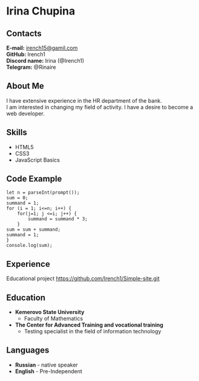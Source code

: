 # Irina Chupina

## Contacts
**E-mail:** irench15@gamil.com  
**GitHub:** Irench1   
**Discord name:** Irina (@Irench1)  
**Telegram:** @Rinaire

## About Me
I have extensive experience in the HR department of the bank.  
I am interested in changing my field of activity. I have a desire to become a web developer.

## Skills
- HTML5
- CSS3  
- JavaScript Basics

## Code Example
```
let n = parseInt(prompt());
sum = 0;
summand = 1;
for (i = 1; i<=n; i++) {
    for(j=1; j <=i; j++) {
        summand = summand * 3;
    }
sum = sum + summand;  
summand = 1; 
}
console.log(sum);
```
## Experience
Educational project https://github.com/Irench1/Simple-site.git 

## Education
- **Kemerovo State University**
    + Faculty of Mathematics
- **The Center for Advanced Training and vocational training**
    + Testing specialist in the field of information technology

## Languages 
- **Russian** - native speaker
- **English** - Pre-Independent

